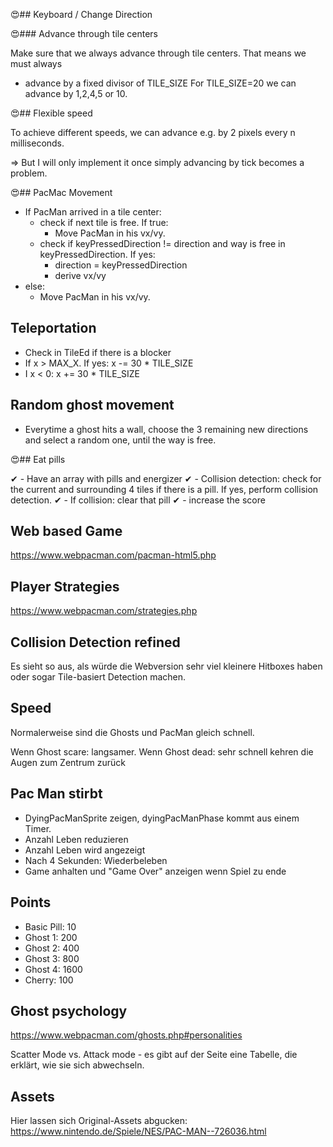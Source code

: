 😍## Keyboard / Change Direction

😍### Advance through tile centers

Make sure that we always advance through tile centers. That means we must always

- advance by a fixed divisor of TILE_SIZE
  For TILE_SIZE=20 we can advance by 1,2,4,5 or 10.

😍## Flexible speed

To achieve different speeds, we can advance e.g. by 2 pixels every n milliseconds.

=> But I will only implement it once simply advancing by tick becomes a problem.

😍## PacMac Movement

- If PacMan arrived in a tile center:
  - check if next tile is free. If true:
    - Move PacMan in his vx/vy.
  - check if keyPressedDirection != direction and way is free in keyPressedDirection. If yes:
    - direction = keyPressedDirection
    - derive vx/vy
- else:
  - Move PacMan in his vx/vy.

## Teleportation

- Check in TileEd if there is a blocker
- If x > MAX_X. If yes: x -= 30 \* TILE_SIZE
- I x < 0: x += 30 \* TILE_SIZE

## Random ghost movement

- Everytime a ghost hits a wall, choose the 3 remaining new directions and select a random one, until the way is free.

😍## Eat pills

✔ - Have an array with pills and energizer
✔ - Collision detection: check for the current and surrounding 4 tiles if there is a pill. If yes, perform collision detection.
✔ - If collision: clear that pill
✔ - increase the score

## Web based Game

https://www.webpacman.com/pacman-html5.php

## Player Strategies

https://www.webpacman.com/strategies.php

## Collision Detection refined

Es sieht so aus, als würde die Webversion sehr viel kleinere Hitboxes haben oder sogar Tile-basiert Detection machen.

## Speed

Normalerweise sind die Ghosts und PacMan gleich schnell.

Wenn Ghost scare: langsamer.
Wenn Ghost dead: sehr schnell kehren die Augen zum Zentrum zurück

## Pac Man stirbt

- DyingPacManSprite zeigen, dyingPacManPhase kommt aus einem Timer.
- Anzahl Leben reduzieren
- Anzahl Leben wird angezeigt
- Nach 4 Sekunden: Wiederbeleben
- Game anhalten und "Game Over" anzeigen wenn Spiel zu ende

## Points

- Basic Pill: 10
- Ghost 1: 200
- Ghost 2: 400
- Ghost 3: 800
- Ghost 4: 1600
- Cherry: 100

## Ghost psychology

https://www.webpacman.com/ghosts.php#personalities

Scatter Mode vs. Attack mode - es gibt auf der Seite eine Tabelle, die erklärt, wie sie sich abwechseln.

## Assets

Hier lassen sich Original-Assets abgucken: https://www.nintendo.de/Spiele/NES/PAC-MAN--726036.html
